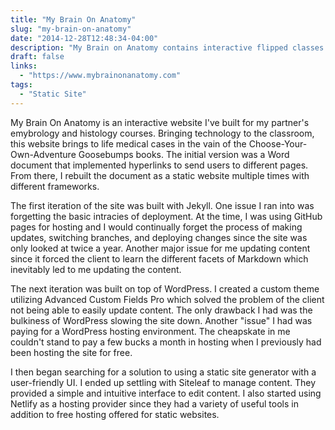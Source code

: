 ```yaml
---
title: "My Brain On Anatomy"
slug: "my-brain-on-anatomy"
date: "2014-12-28T12:48:34-04:00"
description: "My Brain on Anatomy contains interactive flipped classes for embryology and histology developed by Barbie Klein."
draft: false
links:
  - "https://www.mybrainonanatomy.com"
tags: 
  - "Static Site"
---
```


My Brain On Anatomy is an interactive website I've built for my partner's
emybrology and histology courses. Bringing technology to the classroom, this
website brings to life medical cases in the vain of the
Choose-Your-Own-Adventure Goosebumps books. The initial version was a Word
document that implemented hyperlinks to send users to different pages. From
there, I rebuilt the document as a static website multiple times with different
frameworks.

The first iteration of the site was built with Jekyll. One issue I ran into was
forgetting the basic intracies of deployment. At the time, I was using GitHub
pages for hosting and I would continually forget the process of making updates,
switching branches, and deploying changes since the site was only looked at
twice a year. Another major issue for me updating content since it forced the
client to learn the different facets of Markdown which inevitably led to me
updating the content.

The next iteration was built on top of WordPress. I created a custom theme
utilizing Advanced Custom Fields Pro which solved the problem of the client not
being able to easily update content. The only drawback I had was the bulkiness
of WordPress slowing the site down. Another "issue" I had was paying for a
WordPress hosting environment. The cheapskate in me couldn't stand to pay a few
bucks a month in hosting when I previously had been hosting the site for free.

I then began searching for a solution to using a static site generator with a
user-friendly UI. I ended up settling with Siteleaf to manage content. They
provided a simple and intuitive interface to edit content. I also started using
Netlify as a hosting provider since they had a variety of useful tools in
addition to free hosting offered for static websites.
